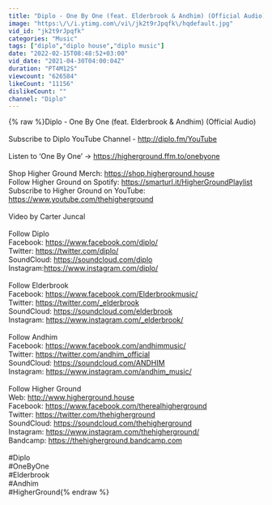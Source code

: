 ```yaml
---
title: "Diplo - One By One (feat. Elderbrook & Andhim) (Official Audio)"
image: "https:\/\/i.ytimg.com\/vi\/jk2t9rJpqfk\/hqdefault.jpg"
vid_id: "jk2t9rJpqfk"
categories: "Music"
tags: ["diplo","diplo house","diplo music"]
date: "2022-02-15T08:48:52+03:00"
vid_date: "2021-04-30T04:00:04Z"
duration: "PT4M12S"
viewcount: "626584"
likeCount: "11156"
dislikeCount: ""
channel: "Diplo"
---
```

{% raw %}Diplo - One By One (feat. Elderbrook &amp; Andhim) (Official Audio)<br /><br />Subscribe to Diplo YouTube Channel - <a rel="nofollow" target="blank" href="http://diplo.fm/YouTube">http://diplo.fm/YouTube</a> <br /><br />Listen to ‘One By One’ → <a rel="nofollow" target="blank" href="https://higherground.ffm.to/onebyone">https://higherground.ffm.to/onebyone</a><br /><br />Shop Higher Ground Merch: <a rel="nofollow" target="blank" href="https://shop.higherground.house">https://shop.higherground.house</a>  <br />Follow Higher Ground on Spotify: <a rel="nofollow" target="blank" href="https://smarturl.it/HigherGroundPlaylist">https://smarturl.it/HigherGroundPlaylist</a><br />Subscribe to Higher Ground on YouTube: <a rel="nofollow" target="blank" href="https://www.youtube.com/thehigherground">https://www.youtube.com/thehigherground</a><br /><br />Video by Carter Juncal<br /><br />Follow Diplo<br />Facebook: <a rel="nofollow" target="blank" href="https://www.facebook.com/diplo/">https://www.facebook.com/diplo/</a><br />Twitter: <a rel="nofollow" target="blank" href="https://twitter.com/diplo/">https://twitter.com/diplo/</a><br />SoundCloud: <a rel="nofollow" target="blank" href="https://soundcloud.com/diplo">https://soundcloud.com/diplo</a><br />Instagram:<a rel="nofollow" target="blank" href="https://www.instagram.com/diplo/">https://www.instagram.com/diplo/</a><br /><br />Follow Elderbrook<br />Facebook: <a rel="nofollow" target="blank" href="https://www.facebook.com/Elderbrookmusic/">https://www.facebook.com/Elderbrookmusic/</a><br />Twitter: <a rel="nofollow" target="blank" href="https://twitter.com/_elderbrook">https://twitter.com/_elderbrook</a><br />SoundCloud: <a rel="nofollow" target="blank" href="https://soundcloud.com/elderbrook">https://soundcloud.com/elderbrook</a><br />Instagram: <a rel="nofollow" target="blank" href="https://www.instagram.com/_elderbrook/">https://www.instagram.com/_elderbrook/</a><br /><br />Follow Andhim<br />Facebook: <a rel="nofollow" target="blank" href="https://www.facebook.com/andhimmusic/">https://www.facebook.com/andhimmusic/</a><br />Twitter: <a rel="nofollow" target="blank" href="https://twitter.com/andhim_official">https://twitter.com/andhim_official</a><br />SoundCloud: <a rel="nofollow" target="blank" href="https://soundcloud.com/ANDHIM">https://soundcloud.com/ANDHIM</a><br />Instagram: <a rel="nofollow" target="blank" href="https://www.instagram.com/andhim_music/">https://www.instagram.com/andhim_music/</a><br /><br />Follow Higher Ground<br />Web: <a rel="nofollow" target="blank" href="http://www.higherground.house">http://www.higherground.house</a> <br />Facebook: <a rel="nofollow" target="blank" href="https://www.facebook.com/therealhigherground">https://www.facebook.com/therealhigherground</a> <br />Twitter: <a rel="nofollow" target="blank" href="https://twitter.com/thehigherground">https://twitter.com/thehigherground</a> <br />SoundCloud: <a rel="nofollow" target="blank" href="https://soundcloud.com/thehigherground">https://soundcloud.com/thehigherground</a> <br />Instagram: <a rel="nofollow" target="blank" href="https://www.instagram.com/thehigherground/">https://www.instagram.com/thehigherground/</a> <br />Bandcamp: <a rel="nofollow" target="blank" href="https://thehigherground.bandcamp.com">https://thehigherground.bandcamp.com</a> <br /><br />#Diplo<br />#OneByOne<br />#Elderbrook<br />#Andhim<br />#HigherGround{% endraw %}
